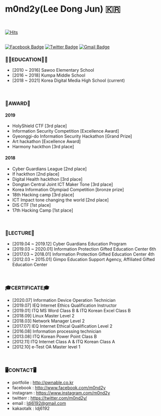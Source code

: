 # m0nd2y(Lee Dong Jun) 🇰🇷
<br>

[![Hits](https://hits.seeyoufarm.com/api/count/incr/badge.svg?url=https%3A%2F%2Fgithub.com%2Fm0nd2y)](https://github.com/m0nd2y)
<br><br>


[![Facebook Badge](https://img.shields.io/badge/-Facebook-1877f2?style=flat-square&logo=facebook&logoColor=white&link=https://www.facebook.com/m0nd2y/)](https://www.facebook.com/m0nd2y/)
[![Twitter Badge](https://img.shields.io/badge/-Twitter-1877f2?style=flat-square&logo=twitter&logoColor=white&link=https://twitter.com/m0nd2y/)](https://twitter.com/m0nd2y/)
[![Gmail Badge](https://img.shields.io/badge/-Gmail-d14836?style=flat-square&logo=Gmail&logoColor=white&link=mailto:ldj6192@gmail.com)](mailto:ldj6192@gmail.com)


### 👨‍🎓EDUCATION👨‍🎓
- [2010 ~ 2016] Sawoo Elementary School
- [2016 ~ 2018] Kumpa Middle School
- [2018 ~ 2021] Korea Digital Media High School (current) <br><br><br>

### 🏅AWARD🏅

#### <strong>2019</strong>
- HolyShield CTF [3rd place]
- Information Security Competition [Excellence Award]
- Gyeonggi-do Information Security Hackathon [Grand Prize]
- Art hackathon [Excellence Award]
- Harmony hackthon [3rd place]<br>

#### <strong>2018</strong>
- Cyber ​​Guardians League [2nd place]
- If hackthon [2nd place]
- Digital Health hackthon [3rd place]
- Dongtan Central Joint ICT Maker Tone [3rd place]
- Korea Information Olympiad Competition [bronze prize]
- 18th Hacking camp [3rd place]
- ICT Impact tone changing the world [2nd place]
- DIS CTF [1st place]
- 17th Hacking Camp [1st place]<br><br><br>

### 📖LECTURE📖
- [2019.04 ~ 2019.12] Cyber ​​Guardians Education Program
- [2019.03 ~ 2020.01] Information Protection Gifted Education Center 6th
- [2017.03 ~ 2018.01] Information Protection Gifted Education Center 4th
- [2012.03 ~ 2015.01] Gimpo Education Support Agency, Affiliated Gifted Education Center<br><br><br>

### 🎓CERTIFICATE🎓
- [2020.07] Information Device Operation Technician
- [2019.07] IEQ Internet Ethics Qualification Instructor 
- [2019.01] ITQ MS Word Class B & ITQ Korean Excel Class B
- [2018.09] Linux Master Level 2 
- [2018.03] Network Manager Level 2 
- [2017.07] IEQ Internet Ethical Qualification Level 2
- [2016.08] Information processing technician
- [2013.08] ITQ Korean Power Point Class B
- [2012.11] ITQ Internet Class A & ITQ Korean Class A
- [2012.10] e-Test OA Master level 1 <br><br><br>

### 🖥CONTACT🖥
- portfolie : http://pwnable.co.kr
- facebook  : http://www.facebook.com/m0nd2y
- instagram : https://www.instagram.com/m0nd2y
- twitterr  : https://twitter.com/m0nd2y/
- email     : ldj6192@gmail.com
- kakaotalk : ldj6192
